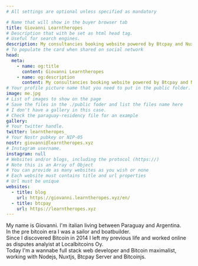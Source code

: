 ```yaml
---
# All settings are optional unless specified as mandatory

# Name that will show in the buyer browser tab
title: Giovanni Learntheropes
# Description that with be set as html head tag.
# Useful for search engines.
description: My consultancies booking website powered by Btcpay and Nuxt
# To populate the card when shared on social network
head:
  meta:
    - name: og:title
      content: Giovanni Learntheropes
    - name: og:description
      content: My consultancies booking website powered by Btcpay and Nuxt
# Your profile picture name that you need to put in the public folder.
image: me.jpg
# List of images to show on the page
# Save the files in the ./public foder and list the files name here
# I don't have a gallery in this case.
# Check the paraguay-residency file for an example
gallery:
# Your twitter handle.
twitter: learntheropes_
# Your Nostr pubkey or NIP-05
nostr: giovanni@learntheropes.xyz
# Instagram username.
instagram: null
# Websites and/or blogs, including the protocol (https://)
# Note this is an Array of Object
# You can provide as many websites as you wish or none
# Each website must contains title and url properties
# Url must be unique
websites:
  - title: blog
    url: https://giovanni.learntheropes.xyz/en/
  - title: btcpay
    url: https://learntheropes.xyz
---
```

My name is Giovanni. I'm italian living between Paraguay and Argentina.  
In the pre bitcoin era I was a sailor and boatbuilder.  
Since I discovered Bitcoin in 2014 I left my previous life and worked online as disputes analyist at Localbitcoins Oy.  
Today I'm a wannabe full stack web developer and Bitcoin maximalist, working with Nodejs, Nuxtjs, Btcpay Server and Bitcoinjs.
